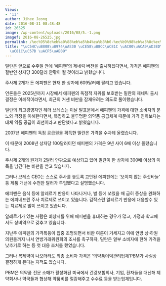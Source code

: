 ```yaml
---
Views:
- '11'
author: Jihee Jeong
date: 2016-08-31 08:48:48
id: 26525
image: /wp-content/uploads/2016/08/5.-1.png
imagef: 2016-08-26525.jpg
permalink: /%ec%95%8c%eb%a0%88%eb%a5%b4%ea%b8%b0-%ec%b9%98%eb%a3%8c%ec%a0%9c-%ea%b0%80%ea%b2%a9%ed%8f%ad%eb%93%b1-%eb%b3%b5%ec%a0%9c%ec%95%bd-%ea%b3%b5%ea%b8%89/
title: "\uC54C\uB808\uB974\uAE30 \uCE58\uB8CC\uC81C \uAC00\uACA9\uD3ED\uB4F1, \uBCF5\
  \uC81C\uC57D \uACF5\uAE09"
---
```


밀란은 앞으로 수주일 안에 &#8216;에피펜&#8217;의 제네릭 버전을 출시하겠다면서, 가격은 에피펜의 절반인 상자당 300달러 안팎이 될 것이라고 밝혔습니다.

주사제 2개가 든 에피펜은 현재 한 상자에 609달러에 팔리고 있습니다.

언론들은 2025년까지 시장에서 에피펜의 독점적 지위를 보호받는 밀란의 제네릭 출시 결정은 이례적이라면서, 최근의 거센 비판을 잠재우려는 의도로 풀이했습니다.

밀란의 최고경영자인 헤더 브레스는 이날 발표문에서 에피펜의 가격에 대한 소비자의 분노와 걱정을 이해한다면서, 복잡하고 불투명한 의약품 공급체계 때문에 가격 인하보다는 대체 약품 공급이 최선이라고 판단했다고 밝혔습니다.

2007년 에피펜의 독점 공급권을 획득한 밀란은 가격을 수차례 올렸습니다.

이 때문에 2008년 상자당 100달러이던 에피펜의 가격은 9년 사이 6배 이상 올랐습니다.

주사제 2개의 원가가 2달러 안팎으로 예상되고 있어 밀란이 한 상자에 300배 이상의 이득을 남긴다는 비판을 받고 있습니다.

그러나 브레스 CEO는 스스로 주사를 놓도록 고안된 에피펜에는 &#8216;보이지 않는 주삿바늘&#8217; 등 제품 개선에 수천만 달러가 투입됐다고 설명했습니다.

에피펜은 음식 등에 알레르기 반응이 나타나거나, 벌 등에 쏘였을 때 급히 증상을 완화하는 에피네프린 주사 치료제로 쓰이고 있습니다. 갑작스런 알레르기 반응에 대응할수 있는 치료제로 많이 쓰이고 있습니다.

알레르기가 있는 사람은 비상시를 위해 에피펜을 휴대하는 경우가 많고, 가정과 학교에서도 상비약으로 갖추고 있습니다.

지난주 에피펜의 가격폭등이 집중 조명되면서 비판 여론이 거세지고 이에 연방 상·하원의원들까지 나서 연방거래위원회의 조사를 촉구하자, 밀란은 일부 소비자에 한해 가격을 낮추기로 하는 등 첫 대응 조처를 했었습니다.

그러나 복제약이 나오더라도 최종 소비자 가격은 &#8216;의약품이익관리업체&#8217;PBM가 사실상 결정하게 된다는 지적도 있습니다.

PBM은 의약품 전문 소매가 활성화된 미국에서 건강보험회사, 기업, 환자들을 대신해 제약회사나 약국들과 협상해 약품비를 절감해주고 수수료 등을 받는업체입니다.